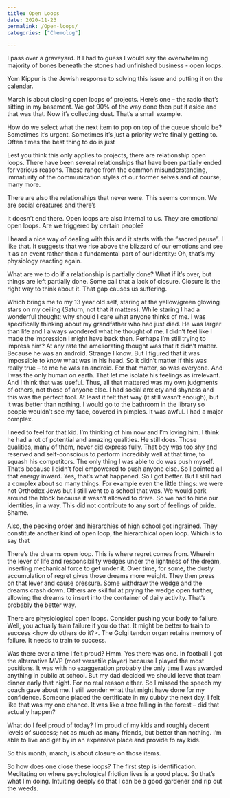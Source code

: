```yaml
---
title: Open Loops
date: 2020-11-23
permalink: /Open-loops/
categories: ["Chemolog"]

---
```


I pass over a graveyard. If I had to guess I would say the overwhelming majority of bones beneath the stones had unfinished business - open loops.

<p>Yom Kippur is the Jewish response to solving this issue and putting it on the calendar.</p>
<p>March is about closing open loops of projects. Here’s one &#8211; the radio that’s sitting in my basement. We got 90% of the way done then put it aside and that was that. Now it’s collecting dust. That’s a small example.</p>
<p>How do we select what the next item to pop on top of the queue should be? Sometimes it’s urgent. Sometimes it’s just a priority we’re finally getting to. Often times the best thing to do is just</p>
<p>Lest you think this only applies to projects, there are relationship open loops. There have been several relationships that have been partially ended for various reasons. These range from the common misunderstanding, immaturity of the communication styles of our former selves and of course, many more.</p>
<p>There are also the relationships that never were. This seems common. We are social creatures and there’s</p>
<p>It doesn’t end there. Open loops are also internal to us. They are emotional open loops. Are we triggered by certain people?</p>
<p>I heard a nice way of dealing with this and it starts with the “sacred pause”. I like that. It suggests that we rise above the blizzard of our emotions and see it as an event rather than a fundamental part of our identity: Oh, that’s my physiology reacting again.</p>
<p>What are we to do if a relationship is partially done? What if it’s over, but things are left partially done. Some call that a lack of closure. Closure is the right way to think about it. That gap causes us suffering.</p>
<p>Which brings me to my 13 year old self, staring at the yellow/green glowing stars on my ceiling (Saturn, not that it matters). While staring I had a wonderful thought: why should I care what anyone thinks of me. I was specifically thinking about my grandfather who had just died. He was larger than life and I always wondered what he thought of me. I didn’t feel like I made the impression I might have back then. Perhaps I’m still trying to impress him? At any rate the ameliorating thought was that it didn’t matter. Because he was an android. Strange I know. But I figured that it was impossible to know what was in his head. So it didn’t matter if this was really true &#8211; to me he was an android. For that matter, so was everyone. And I was the only human on earth. That let me isolate his feelings as irrelevant. And I think that was useful. Thus, all that mattered was my own judgments of others, not those of anyone else. I had social anxiety and shyness and this was the perfect tool. At least it felt that way (it still wasn’t enough), but it was better than nothing. I would go to the bathroom in the library so people wouldn’t see my face, covered in pimples. It was awful. I had a major complex.</p>
<p>I need to feel for that kid. I’m thinking of him now and I’m loving him. I think he had a lot of potential and amazing qualities. He still does. Those qualities, many of them, never did express fully. That boy was too shy and reserved and self-conscious to perform incredibly well at that time, to squash his competitors. The only thing I was able to do was push myself. That’s because I didn’t feel empowered to push anyone else. So I pointed all that energy inward. Yes, that’s what happened. So I got better. But I still had a complex about so many things. For example even the little things: we were not Orthodox Jews but I still went to a school that was. We would park around the block because it wasn’t allowed to drive. So we had to hide our identities, in a way. This did not contribute to any sort of feelings of pride. Shame.</p>
<p>Also, the pecking order and hierarchies of high school got ingrained. They constitute another kind of open loop, the hierarchical open loop. Which is to say that</p>
<p>There’s the dreams open loop. This is where regret comes from. Wherein the lever of life and responsibility wedges under the lightness of the dream, inserting mechanical force to get under it. Over time, for some, the dusty accumulation of regret gives those dreams more weight. They then press on that lever and cause pressure. Some withdraw the wedge and the dreams crash down. Others are skillful at prying the wedge open further, allowing the dreams to insert into the container of daily activity. That’s probably the better way.</p>
<p>There are physiological open loops. Consider pushing your body to failure. Well, you actually train failure if you do that. It might be better to train to success &lt;how do others do it?&gt;. The Golgi tendon organ retains memory of failure. It needs to train to success.</p>
<p>Was there ever a time I felt proud? Hmm. Yes there was one. In football I got the alternative MVP (most versatile player) because I played the most positions. It was with no exaggeration probably the only time I was awarded anything in public at school. But my dad decided we should leave that team dinner early that night. For no real reason either. So I missed the speech my coach gave about me. I still wonder what that might have done for my confidence. Someone placed the certificate in my cubby the next day. I felt like that was my one chance. It was like a tree falling in the forest &#8211; did that actually happen?</p>
<p>What do I feel proud of today? I’m proud of my kids and roughly decent levels of success; not as much as many friends, but better than nothing. I’m able to live and get by in an expensive place and provide fo ray kids.</p>
<p>So this month, march, is about closure on those items.</p>
<p>So how does one close these loops? The first step is identification. Meditating on where psychological friction lives is a good place. So that’s what I’m doing. Intuiting deeply so that I can be a good gardener and rip out the weeds.</p>

